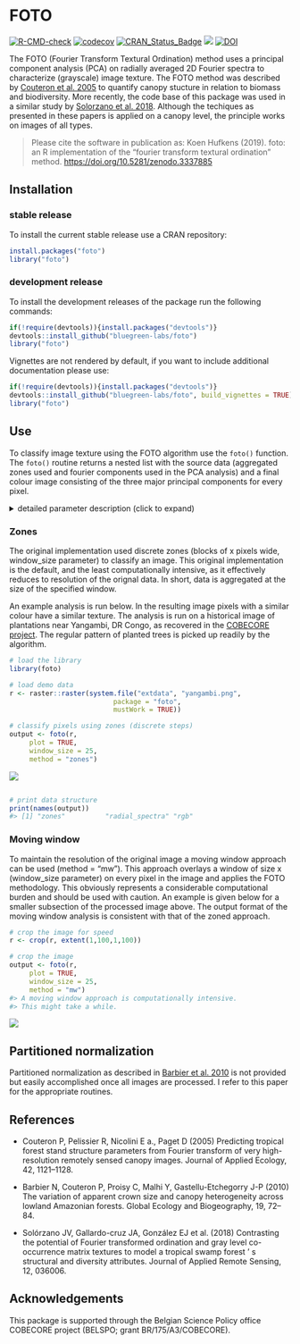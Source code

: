 # FOTO

[![R-CMD-check](https://github.com/bluegreen-labs/foto/actions/workflows/R-CMD-check.yaml/badge.svg)](https://github.com/bluegreen-labs/foto/actions/workflows/R-CMD-check.yaml)
[![codecov](https://codecov.io/gh/bluegreen-labs/foto/branch/master/graph/badge.svg)](https://codecov.io/gh/bluegreen-labs/foto)
[![CRAN_Status_Badge](https://www.r-pkg.org/badges/version/foto)](https://cran.r-project.org/package=foto)
[![](https://cranlogs.r-pkg.org/badges/grand-total/foto)](https://cran.r-project.org/package=foto)
[![DOI](https://zenodo.org/badge/DOI/10.5281/zenodo.3337885.svg)](https://doi.org/10.5281/zenodo.3337885)

The FOTO (Fourier Transform Textural Ordination) method uses a principal
component analysis (PCA) on radially averaged 2D Fourier spectra to
characterize (grayscale) image texture. The FOTO method was described by
[Couteron et
al. 2005](http://onlinelibrary.wiley.com/doi/10.1111/j.1365-2664.2005.01097.x/abstract;jsessionid=359DD0662C272A59AF94FAEF3F213156.f02t04)
to quantify canopy stucture in relation to biomass and biodiversity.
More recently, the code base of this package was used in a similar study
by [Solorzano et
al. 2018](http://spie.org/Publications/Journal/10.1117/1.JRS.12.036006?SSO=1).
Although the techiques as presented in these papers is applied on a
canopy level, the principle works on images of all types.

> Please cite the software in publication as: Koen Hufkens (2019). foto:
an R implementation of the “fourier transform textural ordination”
method. <https://doi.org/10.5281/zenodo.3337885>

## Installation

### stable release

To install the current stable release use a CRAN repository:

``` r
install.packages("foto")
library("foto")
```

### development release

To install the development releases of the package run the following
commands:

``` r
if(!require(devtools)){install.packages("devtools")}
devtools::install_github("bluegreen-labs/foto")
library("foto")
```

Vignettes are not rendered by default, if you want to include additional
documentation please use:

``` r
if(!require(devtools)){install.packages("devtools")}
devtools::install_github("bluegreen-labs/foto", build_vignettes = TRUE)
library("foto")
```

## Use

To classify image texture using the FOTO algorithm use the `foto()`
function. The `foto()` routine returns a nested list with the source
data (aggregated zones used and fourier components used in the PCA
analysis) and a final colour image consisting of the three major
principal components for every pixel.

<details>
<summary>
detailed parameter description (click to expand)
</summary>
<p>

| Parameter   | Description                                  |
|-------------|----------------------------------------------|
| x           | a raster layer (stack or brick)              |
| window_size | a window size in pixels                      |
| plot        | plot output (TRUE / FALSE)                   |
| norm_spec   | normalize the radial spectrum (TRUE / FALSE) |
| method      | “zones” or “mw” (i.e. moving window)         |

</p>
</details>

### Zones

The original implementation used discrete zones (blocks of x pixels
wide, window_size parameter) to classify an image. This original
implementation is the default, and the least computationally intensive,
as it effectively reduces to resolution of the orignal data. In short,
data is aggregated at the size of the specified window.

An example analysis is run below. In the resulting image pixels with a
similar colour have a similar texture. The analysis is run on a
historical image of plantations near Yangambi, DR Congo, as recovered in
the [COBECORE project](http://cobecore.org/). The regular pattern of
planted trees is picked up readily by the algorithm.

``` r
# load the library
library(foto)

# load demo data
r <- raster::raster(system.file("extdata", "yangambi.png",
                          package = "foto",
                          mustWork = TRUE))

# classify pixels using zones (discrete steps)
output <- foto(r,
     plot = TRUE,
     window_size = 25,
     method = "zones")
```

![](figure_1-1.png)<!-- -->

``` r

# print data structure
print(names(output))
#> [1] "zones"          "radial_spectra" "rgb"
```

### Moving window

To maintain the resolution of the original image a moving window
approach can be used (method = “mw”). This approach overlays a window of
size x (window_size parameter) on every pixel in the image and applies
the FOTO methodology. This obviously represents a considerable
computational burden and should be used with caution. An example is
given below for a smaller subsection of the processed image above. The
output format of the moving window analysis is consistent with that of
the zoned approach.

``` r
# crop the image for speed
r <- crop(r, extent(1,100,1,100))

# crop the image
output <- foto(r,
     plot = TRUE,
     window_size = 25,
     method = "mw")
#> A moving window approach is computationally intensive.
#> This might take a while.
```

![](figure_2-1.png)<!-- -->

## Partitioned normalization

Partitioned normalization as described in [Barbier et
al. 2010](http://doi.wiley.com/10.1111/j.1466-8238.2009.00493.x) is not
provided but easily accomplished once all images are processed. I refer
to this paper for the appropriate routines.

## References

-   Couteron P, Pelissier R, Nicolini E a., Paget D (2005) Predicting
    tropical forest stand structure parameters from Fourier transform of
    very high-resolution remotely sensed canopy images. Journal of
    Applied Ecology, 42, 1121–1128.

-   Barbier N, Couteron P, Proisy C, Malhi Y, Gastellu-Etchegorry
    J-P (2010) The variation of apparent crown size and canopy
    heterogeneity across lowland Amazonian forests. Global Ecology and
    Biogeography, 19, 72–84.

-   Solórzano JV, Gallardo-cruz JA, González EJ et al. (2018)
    Contrasting the potential of Fourier transformed ordination and gray
    level co-occurrence matrix textures to model a tropical swamp forest
    ’ s structural and diversity attributes. Journal of Applied Remote
    Sensing, 12, 036006.

## Acknowledgements

This package is supported through the Belgian Science Policy office
COBECORE project (BELSPO; grant BR/175/A3/COBECORE).
